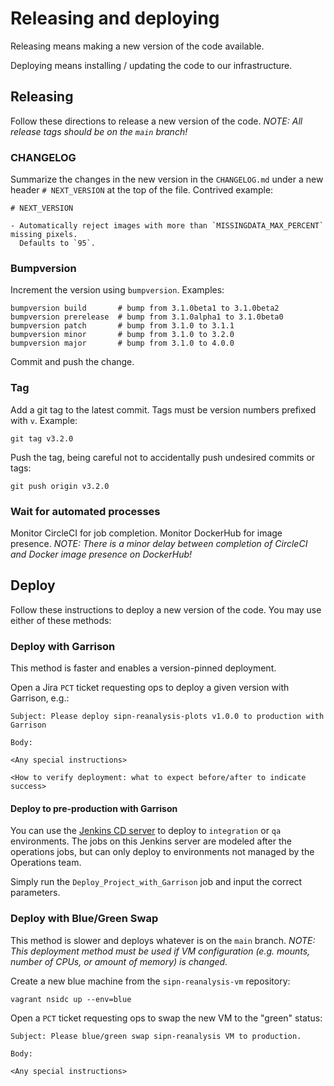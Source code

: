 # Releasing and deploying

Releasing means making a new version of the code available.

Deploying means installing / updating the code to our infrastructure.


## Releasing

Follow these directions to release a new version of the code. *NOTE: All release tags
should be on the `main` branch!*


### CHANGELOG

Summarize the changes in the new version in the `CHANGELOG.md` under a new header `#
NEXT_VERSION` at the top of the file. Contrived example:

```
# NEXT_VERSION

- Automatically reject images with more than `MISSINGDATA_MAX_PERCENT` missing pixels.
  Defaults to `95`.
```


### Bumpversion

Increment the version using `bumpversion`. Examples:

```
bumpversion build       # bump from 3.1.0beta1 to 3.1.0beta2
bumpversion prerelease  # bump from 3.1.0alpha1 to 3.1.0beta0
bumpversion patch       # bump from 3.1.0 to 3.1.1
bumpversion minor       # bump from 3.1.0 to 3.2.0
bumpversion major       # bump from 3.1.0 to 4.0.0
```

Commit and push the change.


### Tag

Add a git tag to the latest commit. Tags must be version numbers prefixed with `v`.
Example:

```
git tag v3.2.0
```

Push the tag, being careful not to accidentally push undesired commits or tags:

```
git push origin v3.2.0
```


### Wait for automated processes

Monitor CircleCI for job completion. Monitor DockerHub for image presence. *NOTE: There is a
minor delay between completion of CircleCI and Docker image presence on DockerHub!*


## Deploy

Follow these instructions to deploy a new version of the code. You may use either of
these methods:


### Deploy with Garrison

This method is faster and enables a version-pinned deployment.

Open a Jira `PCT` ticket requesting ops to deploy a given version with Garrison, e.g.:

```
Subject: Please deploy sipn-reanalysis-plots v1.0.0 to production with Garrison

Body:

<Any special instructions>

<How to verify deployment: what to expect before/after to indicate success>
```


#### Deploy to pre-production with Garrison

You can use the [Jenkins CD server](http://ci.jenkins-cd.apps.int.nsidc.org:8080/) to
deploy to `integration` or `qa` environments. The jobs on this Jenkins server are
modeled after the operations jobs, but can only deploy to environments not managed by
the Operations team.

Simply run the `Deploy_Project_with_Garrison` job and input the correct parameters.


### Deploy with Blue/Green Swap

This method is slower and deploys whatever is on the `main` branch. *NOTE: This
deployment method _must_ be used if VM configuration (e.g. mounts, number of CPUs, or
amount of memory) is changed.*

Create a new blue machine from the `sipn-reanalysis-vm` repository:

```
vagrant nsidc up --env=blue
```

Open a `PCT` ticket requesting ops to swap the new VM to the "green" status:

```
Subject: Please blue/green swap sipn-reanalysis VM to production.

Body:

<Any special instructions>
```
